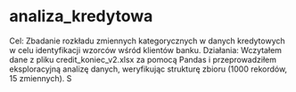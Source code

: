 # analiza_kredytowa
Cel: Zbadanie rozkładu zmiennych kategorycznych w danych kredytowych w celu identyfikacji wzorców wśród klientów banku.  Działania: Wczytałem dane z pliku credit_koniec_v2.xlsx za pomocą Pandas i przeprowadziłem eksploracyjną analizę danych, weryfikując strukturę zbioru (1000 rekordów, 15 zmiennych). S
